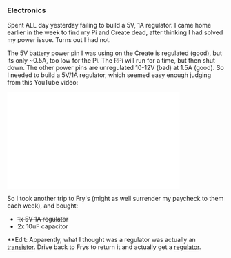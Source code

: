 ### Electronics

Spent ALL day yesterday failing to build a 5V, 1A regulator. I came home earlier in the week to find my Pi and Create dead, after thinking I had solved my power issue. Turns out I had not.

The 5V battery power pin I was using on the Create is regulated (good), but its only ~0.5A, too low for the Pi. The RPi will run for a time, but then shut down. The other power pins are unregulated 10-12V (bad) at 1.5A (good). So I needed to build a 5V/1A regulator, which seemed easy enough judging from this YouTube video:

<iframe width="400" height="225" src="//www.youtube.com/embed/GSzVs7_aW-Y" frameborder="0" allowfullscreen></iframe>

So I took another trip to Fry's (might as well surrender my paycheck to them each week), and bought:

 - ~~1x 5V 1A regulator~~
 - 2x 10uF capacitor
 
**Edit: Apparently, what I thought was a regulator was actually an <a href="http://www.newark.com/nte-electronics/nte198/transistor-bipolar-npn-400v-30a/dp/76R0916">transistor</a>. Drive back to Frys to return it and actually get a <a href="http://www.radioshack.com/product/index.jsp?productId=2062599">regulator</a>.
